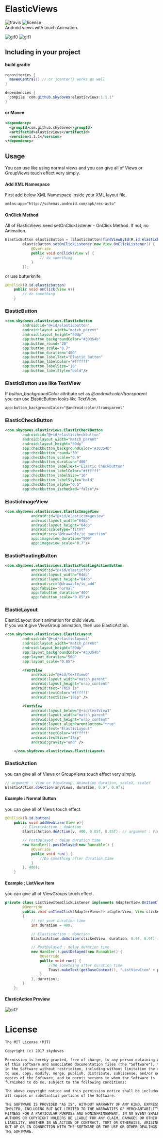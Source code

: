 # ElasticViews 
![travis](https://travis-ci.org/skydoves/ElasticViews.svg?branch=master)
![license](https://img.shields.io/github/license/mashape/apistatus.svg) <br>
Android views with touch Animation.

![gif0](https://cloud.githubusercontent.com/assets/24237865/22188970/cc138f6a-e15c-11e6-8a17-a8bccb3e6dcd.gif)
![gif1](https://cloud.githubusercontent.com/assets/24237865/22190352/148831ac-e166-11e6-8b4a-9617f18242da.gif)

 
## Including in your project
#### build.gradle
```java
repositories {
  mavenCentral() // or jcenter() works as well
}

dependencies {
  compile 'com.github.skydoves:elasticviews:1.1.1'
}
```

#### or Maven
```xml
<dependency>
  <groupId>com.github.skydoves</groupId>
  <artifactId>elasticviews</artifactId>
  <version>1.1.1</version>
</dependency>
```
    
## Usage
You can use like using normal views and you can give all of Views or GroupViews touch effect very simply.

#### Add XML Namespace
First add below XML Namespace inside your XML layout file.

```xml
xmlns:app="http://schemas.android.com/apk/res-auto"
```

#### OnClick Method
All of ElasticViews need setOnClickListener - OnClick Method. If not, no Animation. 
```java
ElasticButton elasticButton = (ElasticButton)findViewById(R.id.elasticbutton);
        elasticButton.setOnClickListener(new View.OnClickListener() {
            @Override
            public void onClick(View v) {
                // do something
            }
        });
```

or use butterknife
```java
@OnClick(R.id.elasticbutton)
    public void onClick(View v){
        // do something
    }
```

### ElasticButton
```xml
<com.skydoves.elasticviews.ElasticButton
        android:id="@+id/elasticbutton"
        android:layout_width="match_parent"
        android:layout_height="50dp"
        app:button_backgroundColor="#30354b"
        app:button_round="20"
        app:button_scale="0.7"
        app:button_duration="400"
        app:button_labelText="Elastic Button"
        app:button_labelColor="#ffffff"
        app:button_labelSize="16"
        app:button_labelStyle="bold"/>
```

### ElasticButton use like TextView
If _button_backgroundColor_ attribute set as _@android:color/transparent_ <br>
you can use ElasticButton looks like TextView.
```xml
app:button_backgroundColor="@android:color/transparent"
```

### ElasticCheckButton
```xml
<com.skydoves.elasticviews.ElasticCheckButton
        android:id="@+id/elasticcheckbutton"
        android:layout_width="match_parent"
        android:layout_height="50dp"
        app:checkbutton_backgroundColor="#30354b"
        app:checkbutton_round="30"
        app:checkbutton_scale="0.9"
        app:checkbutton_duration="400"
        app:checkbutton_labelText="Elastic CheckButton"
        app:checkbutton_labelColor="#ffffff"
        app:checkbutton_labelSize="16"
        app:checkbutton_labelStyle="bold"
        app:checkbutton_alpha="0.5"
        app:checkbutton_ischecked="false"/>
```

### ElasticImageView
```xml
<com.skydoves.elasticviews.ElasticImageView
            android:id="@+id/elasticimageview"
            android:layout_width="64dp"
            android:layout_height="64dp"
            android:scaleType="fitXY"
            android:src="@drawable/ic_question"
            app:imageview_duration="500"
            app:imageview_scale="0.7"/>
```

### ElasticFloatingButton
```xml
<com.skydoves.elasticviews.ElasticFloatingActionButton
            android:id="@+id/elasticfab"
            android:layout_width="64dp"
            android:layout_height="64dp"
            android:src="@drawable/ic_add"
            app:fabSize="normal"
            app:fabutton_duration="400"
            app:fabutton_scale="0.85"/>
```

### ElasticLayout
ElasticLayout don't animation for child views.<br>
If you want give ViewGroup animation, then use ElasticAction.
```xml
<com.skydoves.elasticviews.ElasticLayout
        android:id="@+id/elasticlayout"
        android:layout_width="match_parent"
        android:layout_height="80dp"
        app:layout_backgroundColor="#30354b"
        app:layout_duration="500"
        app:layout_scale="0.85">

        <TextView
            android:id="@+id/textView0"
            android:layout_width="match_parent"
            android:layout_height="wrap_content"
            android:text="This is"
            android:textColor="#ffffff"
            android:textSize="18sp" />

        <TextView
            android:layout_below="@+id/textView1"
            android:layout_width="match_parent"
            android:layout_height="wrap_content"
            android:layout_alignParentBottom="true"
            android:text="ElasticLayout"
            android:textColor="#ffffff"
            android:textSize="18sp"
            android:gravity="end" />

    </com.skydoves.elasticviews.ElasticLayout>
```

### ElasticAction
you can give all of Views or GroupViews touch effect very simply.<br>
```java
// argument : View or ViewGroup, Animation duration, scaleX, scaleY
ElasticAction.doAction(anyViews, duration, 0.9f, 0.9f);
```

#### Example : Normal Button
you can give all of Views touch effect.
```java
@OnClick(R.id.button)
    public void addNewAlarm(View v){
        // ElasticAction : doAction
        ElasticAction.doAction(v, 400, 0.85f, 0.85f); // argument : View or ViewGroup, duration, scaleX, scaleY

        // PostDelayed : delay duration time
        new Handler().postDelayed(new Runnable() {
            @Override
            public void run() {
                //Do something after duration time
            }
        }, 400);
    }
```

#### Example : ListView Item
you can give all of ViewGroups touch effect.
```java
private class ListViewItemClickListener implements AdapterView.OnItemClickListener{
        @Override
        public void onItemClick(AdapterView<?> adapterView, View clickedView, final int pos, long id)
        {
            // set your duration time
            int duration = 400;

            // ElasticAction : doAction
            ElasticAction.doAction(clickedView, duration, 0.9f, 0.9f); // argument : View or ViewGroup, duration, scaleX, scaleY

            // PostDelayed : delay duration time
            new Handler().postDelayed(new Runnable() {
                @Override
                public void run() {
                    //Do something after duration time
                    Toast.makeText(getBaseContext(), "ListViewItem" + pos, Toast.LENGTH_SHORT).show();
                }
            }, duration);
        }
    };
```

#### ElasticAction Preview
![gif2](https://cloud.githubusercontent.com/assets/24237865/22189011/14bc94aa-e15d-11e6-9078-2dfc9d97ef87.gif)


# License
```xml
The MIT License (MIT)

Copyright (c) 2017 skydoves

Permission is hereby granted, free of charge, to any person obtaining a copy
of this software and associated documentation files (the "Software"), to deal
in the Software without restriction, including without limitation the rights
to use, copy, modify, merge, publish, distribute, sublicense, and/or sell
copies of the Software, and to permit persons to whom the Software is
furnished to do so, subject to the following conditions:

The above copyright notice and this permission notice shall be included in
all copies or substantial portions of the Software.

THE SOFTWARE IS PROVIDED "AS IS", WITHOUT WARRANTY OF ANY KIND, EXPRESS OR
IMPLIED, INCLUDING BUT NOT LIMITED TO THE WARRANTIES OF MERCHANTABILITY,
FITNESS FOR A PARTICULAR PURPOSE AND NONINFRINGEMENT. IN NO EVENT SHALL THE
AUTHORS OR COPYRIGHT HOLDERS BE LIABLE FOR ANY CLAIM, DAMAGES OR OTHER
LIABILITY, WHETHER IN AN ACTION OF CONTRACT, TORT OR OTHERWISE, ARISING FROM,
OUT OF OR IN CONNECTION WITH THE SOFTWARE OR THE USE OR OTHER DEALINGS IN
THE SOFTWARE.
```
